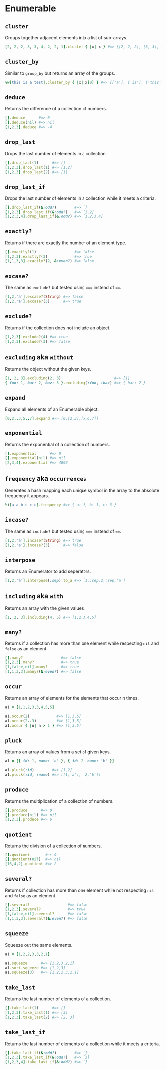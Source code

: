 # Enumerable

`cluster`
------
Groups together adjacent elements into a list of sub-arrays.

```ruby
[2, 2, 2, 3, 3, 4, 2, 2, 1].cluster { |x| x } #=> [[2, 2, 2], [3, 3], [4], [2, 2], [1]]
```

`cluster_by`
------
Similar to `group_by` but returns an array of the groups.

```ruby
%w[this is a test].cluster_by { |x| x[0] } #=> [['a'], ['is'], ['this', 'test']]
```

`deduce`
------
Returns the difference of a collection of numbers.

```ruby
[].deduce      #=> 0
[].deduce(nil) #=> nil
[1,2,3].deduce #=> -4
```

`drop_last`
------
Drops the last number of elements in a collection.

```ruby
[].drop_last(1)      #=> []
[1,2,3].drop_last(1) #=> [1,2]
[1,2,3].drop_last(2) #=> [1]
```

`drop_last_if`
------
Drops the last number of elements in a collection while it meets a criteria.

```ruby
[].drop_last_if(&:odd?)        #=> []
[1,2,3].drop_last_if(&:odd?)   #=> [1,2]
[1,2,3,4].drop_last_if(&:odd?) #=> [1,2,3,4]
```

`exactly?`
------
Returns if there are exactly the number of an element type.

```ruby
[].exactly?(1)                 #=> false
[1,2,3].exactly?(3)            #=> true
[1,1,3,3].exactly?(2, &:even?) #=> false
```

`excase?`
------
The same as `exclude?` but tested using `===` instead of `==`.

```ruby
[1,2,'a'].excase?(String) #=> false
[1,2,'a'].excase?(3)      #=> true
```

`exclude?`
------
Returns if the collection does not include an object.

```ruby
[1,2,3].exclude?(4) #=> true
[1,2,3].exclude?(3) #=> false
```

`excluding` aka `without`
------
Returns the object without the given keys.

```ruby
[1, 2, 3].excluding(2, 3)                        #=> [1]
{ foo: 1, bar: 2, baz: 3 }.excluding(:foo, :baz) #=> { bar: 2 }
```

`expand`
------
Expand all elements of an Enumerable object.

```ruby
[0,2..3,5..7].expand #=> [0,[2,3],[5,6,7]]
```

`exponential`
------
Returns the exponential of a collection of numbers.

```ruby
[].exponential      #=> 0
[].exponential(nil) #=> nil
[2,3,4].exponential #=> 4096
```

`frequency` aka `occurrences`
------
Generates a hash mapping each unique symbol in the array to the absolute frequency it appears.

```ruby
%i[a a b c c c].frequency #=> { a: 2, b: 1, c: 3 }
```

`incase?`
------
The same as `include?` but tested using `===` instead of `==`.

```ruby
[1,2,'a'].incase?(String) #=> true
[1,2,'a'].incase?(3)      #=> false
```

`interpose`
------
Returns an Enumerator to add seperators.

```ruby
[1,2,'a'].interpose(:sep).to_a #=> [1,:sep,2,:sep,'a']
```

`including` aka `with`
------
Returns an array with the given values.

```ruby
[1, 2, 3].including(4, 5) #=> [1,2,3,4,5]
```

`many?`
------
Returns if a collection has more than one element while respecting `nil` and `false` as an element.

```ruby
[].many?                 #=> false
[1,2,3].many?            #=> true
[1,false,nil].many?      #=> true
[1,1,3,3].many?(&:even?) #=> false

```

`occur`
------
Returns an array of elements for the elements that occur n times.

```ruby
a1 = [1,1,2,3,3,4,5,5]

a1.occur(2)            #=> [1,3,5]
a1.occur(2..3)         #=> [1,3,5]
a1.occur { |n| n > 1 } #=> [1,3,5]
```

`pluck`
------
Returns an array of values from a set of given keys.

```ruby
a1 = [{ id: 1, name: 'a' }, { id: 2, name: 'b' }]

a1.pluck(:id)        #=> [1,2]
a1.pluck(:id, :name) #=> [[1,'a'], [2,'b']]
```

`produce`
------
Returns the multiplication of a collection of numbers.

```ruby
[].produce      #=> 0
[].produce(nil) #=> nil
[1,2,3].produce #=> 6
```

`quotient`
------
Returns the division of a collection of numbers.

```ruby
[].quotient       #=> 0
[].quotient(nil)  #=> nil
[16,4,2].quotient #=> 2
```

`several?`
------
Returns if collection has more than one element while not respecting `nil` and `false` as an element.

```ruby
[].several?                 #=> false
[1,2,3].several?            #=> true
[1,false,nil].several?      #=> false
[1,1,3,3].several?(&:even?) #=> false
```

`squeeze`
------
Squeeze out the same elements.

```ruby
a1 = [1,2,2,3,3,2,1]

a1.squeeze      #=> [1,2,3,2,1]
a1.sort.squeeze #=> [1,2,3]
a1.squeeze(3)   #=> [1,2,2,3,2,1]
```

`take_last`
------
Returns the last number of elements of a collection.

```ruby
[].take_last(1)      #=> []
[1,2,3].take_last(1) #=> [3]
[1,2,3].take_last(2) #=> [2, 3]
```

`take_last_if`
------
Returns the last number of elements of a collection while it meets a criteria.

```ruby
[].take_last_if(&:odd?)        #=> []
[1,2,3].take_last_if(&:odd?)   #=> [3]
[1,2,3,4].take_last_if(&:odd?) #=> []
```

